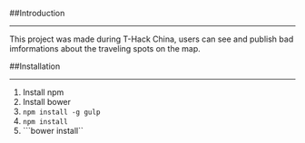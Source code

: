 ##Introduction
***
This project was made during T-Hack China, users can see and publish bad imformations about the traveling spots on the map. 

##Installation
***
1. Install npm
2. Install bower
3. ```npm install -g gulp```
4. ```npm install ```
5. ```bower install``
